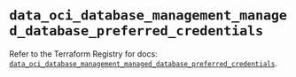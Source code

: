 # `data_oci_database_management_managed_database_preferred_credentials`

Refer to the Terraform Registry for docs: [`data_oci_database_management_managed_database_preferred_credentials`](https://registry.terraform.io/providers/oracle/oci/6.18.0/docs/data-sources/database_management_managed_database_preferred_credentials).
